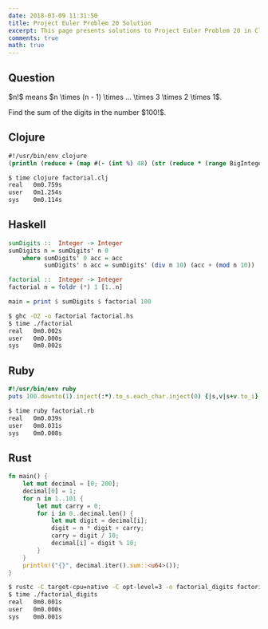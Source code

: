 ```yaml
---
date: 2018-03-09 11:31:50
title: Project Euler Problem 20 Solution
excerpt: This page presents solutions to Project Euler Problem 20 in Clojure, Haskell, Ruby and Rust.
comments: true
math: true
---
```



## Question

<p>
$n!$ means $n \times (n - 1) \times ... \times 3 \times 2 \times 1$.
</p>

<p>
Find the sum of the digits in the number $100!$.
</p>






## Clojure

```clojure
#!/usr/bin/env clojure
(println (reduce + (map #(- (int %) 48) (str (reduce * (range BigInteger/ONE 100))))))
```


```bash
$ time clojure factorial.clj
real   0m0.759s
user   0m1.254s
sys    0m0.114s
```



## Haskell

```haskell
sumDigits ::  Integer -> Integer
sumDigits n = sumDigits' n 0
    where sumDigits' 0 acc = acc
          sumDigits' n acc = sumDigits' (div n 10) (acc + (mod n 10))

factorial ::  Integer -> Integer
factorial n = foldr (*) 1 [1..n]

main = print $ sumDigits $ factorial 100
```


```bash
$ ghc -O2 -o factorial factorial.hs
$ time ./factorial
real   0m0.002s
user   0m0.000s
sys    0m0.002s
```



## Ruby

```ruby
#!/usr/bin/env ruby
puts 100.downto(1).inject(:*).to_s.each_char.inject(0) {|s,v|s+v.to_i}
```


```bash
$ time ruby factorial.rb
real   0m0.039s
user   0m0.031s
sys    0m0.008s
```



## Rust

```rust
fn main() {
    let mut decimal = [0; 200];
    decimal[0] = 1;
    for n in 1..101 {
        let mut carry = 0;
        for i in 0..decimal.len() {
            let mut digit = decimal[i];
            digit = n * digit + carry;
            carry = digit / 10;
            decimal[i] = digit % 10;
        }
    }
    println!("{}", decimal.iter().sum::<u64>());
}
```


```bash
$ rustc -C target-cpu=native -C opt-level=3 -o factorial_digits factorial_digits.rs
$ time ./factorial_digits
real   0m0.001s
user   0m0.000s
sys    0m0.001s
```


